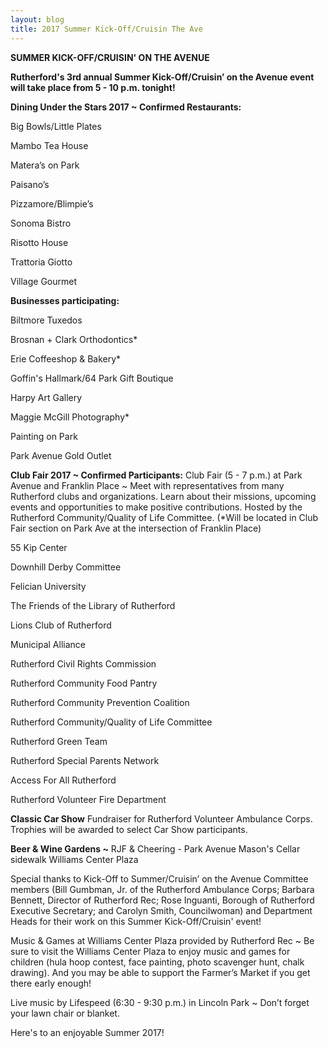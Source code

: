 ```yaml
---
layout: blog
title: 2017 Summer Kick-Off/Cruisin The Ave
---
```


**SUMMER KICK-OFF/CRUISIN' ON THE AVENUE**

**Rutherford's 3rd annual Summer Kick-Off/Cruisin’ on the Avenue event will take place from 5 - 10 p.m. tonight!**

**Dining Under the Stars 2017 ~ Confirmed Restaurants:**

Big Bowls/Little Plates

Mambo Tea House

Matera’s on Park

Paisano’s

Pizzamore/Blimpie’s

Sonoma Bistro

Risotto House

Trattoria Giotto

Village Gourmet



**Businesses participating:**

Biltmore Tuxedos

Brosnan + Clark Orthodontics*

Erie Coffeeshop & Bakery*

Goffin's Hallmark/64 Park Gift Boutique 

Harpy Art Gallery

Maggie McGill Photography*

Painting on Park

Park Avenue Gold Outlet


**Club Fair 2017 ~ Confirmed Participants:**
Club Fair (5 - 7 p.m.) at Park Avenue and Franklin Place ~
Meet with representatives from many Rutherford clubs and organizations.  Learn about their missions, upcoming events and opportunities to make positive contributions.
Hosted by the Rutherford Community/Quality of Life Committee. (*Will be located in Club Fair section on Park Ave at the intersection of Franklin Place)

55 Kip Center

Downhill Derby Committee 

Felician University

The Friends of the Library of Rutherford

Lions Club of Rutherford

Municipal Alliance 

Rutherford Civil Rights Commission

Rutherford Community Food Pantry

Rutherford Community Prevention Coalition

Rutherford Community/Quality of Life Committee

Rutherford Green Team

Rutherford Special Parents Network

Access For All Rutherford 

Rutherford Volunteer Fire Department

**Classic Car Show**
Fundraiser for Rutherford Volunteer Ambulance Corps. Trophies will be awarded to select Car Show participants.


**Beer & Wine Gardens ~**
RJF & Cheering - Park Avenue
Mason's Cellar sidewalk
Williams Center Plaza

Special thanks to Kick-Off to Summer/Cruisin’ on the Avenue Committee members (Bill Gumbman, Jr. of the Rutherford Ambulance Corps; Barbara Bennett, Director of Rutherford Rec; Rose Inguanti, Borough of Rutherford Executive Secretary; and Carolyn Smith, Councilwoman) and Department Heads for their work on this Summer Kick-Off/Cruisin' event! 

 
Music & Games at Williams Center Plaza provided by Rutherford Rec ~
Be sure to visit the Williams Center Plaza to enjoy music and games for children (hula hoop contest, face painting, photo scavenger hunt, chalk drawing).  And you may be able to support the Farmer’s Market if you get there early enough!


Live music by Lifespeed (6:30 - 9:30 p.m.) in Lincoln Park ~
Don’t forget your lawn chair or blanket.

Here's to an enjoyable Summer 2017!
